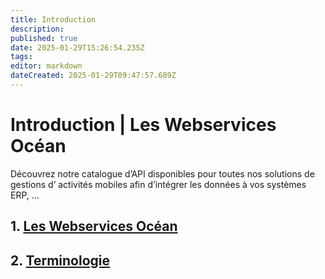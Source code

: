 ```yaml
---
title: Introduction
description: 
published: true
date: 2025-01-29T15:26:54.235Z
tags: 
editor: markdown
dateCreated: 2025-01-29T09:47:57.689Z
---
```


# Introduction | Les Webservices Océan

Découvrez notre catalogue d’API disponibles pour toutes nos solutions de gestions d’ activités mobiles afin d’intégrer les données à vos systèmes ERP, …

## 1. [Les Webservices Océan](introduction/les-webservices-ocean.md)

## 2. [Terminologie](introduction/terminologie.md)

